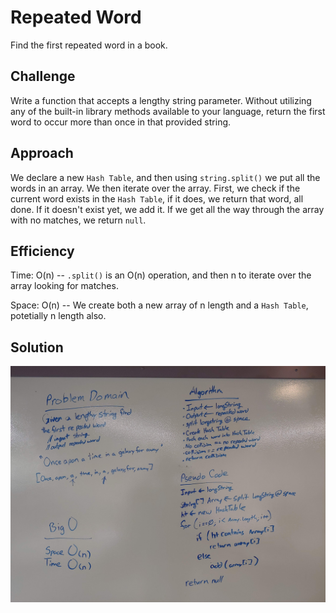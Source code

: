 # Repeated Word
Find the first repeated word in a book.

## Challenge
Write a function that accepts a lengthy string parameter. Without utilizing any of the built-in library methods available to your language, return the first word to occur more than once in that provided string.

## Approach  
We declare a new `Hash Table`, and then using `string.split()` we put all the words in an array.  We then iterate over the array. First, we check if the current word exists in the `Hash Table`, if it does, we return that word, all done.  If it doesn't exist yet, we add it.  If we get all the way through the array with no matches, we return `null`.

## Efficiency
Time: O(n) -- `.split()` is an O(n) operation, and then n to iterate over the array looking for matches. 

Space: O(n) -- We create both a new array of n length and a `Hash Table`, potetially n length also.  

## Solution
![repeatedWord whiteboard image](https://github.com/Kcils360/data-structures-and-algorithms-JS/blob/master/assets/repeatedWord.jpg "repeatedWord White Board")

